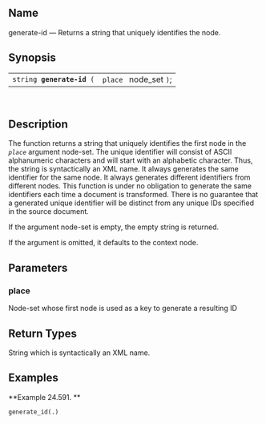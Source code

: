 <div>

<div>

</div>

<div>

## Name

generate-id — Returns a string that uniquely identifies the node.

</div>

<div>

## Synopsis

<div>

|                                |                        |
|--------------------------------|------------------------|
| `string `**`generate-id`**` (` | `place ` node_set `)`; |

<div>

 

</div>

</div>

</div>

<div>

## Description

The function returns a string that uniquely identifies the first node in
the *`place`* argument node-set. The unique identifier will consist of
ASCII alphanumeric characters and will start with an alphabetic
character. Thus, the string is syntactically an XML name. It always
generates the same identifier for the same node. It always generates
different identifiers from different nodes. This function is under no
obligation to generate the same identifiers each time a document is
transformed. There is no guarantee that a generated unique identifier
will be distinct from any unique IDs specified in the source document.

If the argument node-set is empty, the empty string is returned.

If the argument is omitted, it defaults to the context node.

</div>

<div>

## Parameters

<div>

### place

Node-set whose first node is used as a key to generate a resulting ID

</div>

</div>

<div>

## Return Types

String which is syntactically an XML name.

</div>

<div>

## Examples

<div>

**Example 24.591. **

<div>

``` screen
generate_id(.)
```

</div>

</div>

  

</div>

</div>
